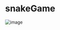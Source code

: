 # snakeGame

![image](https://github.com/SaranE1/snakeGame/assets/110584461/540e9239-95d9-4a28-b5f7-80e3bb533533)

